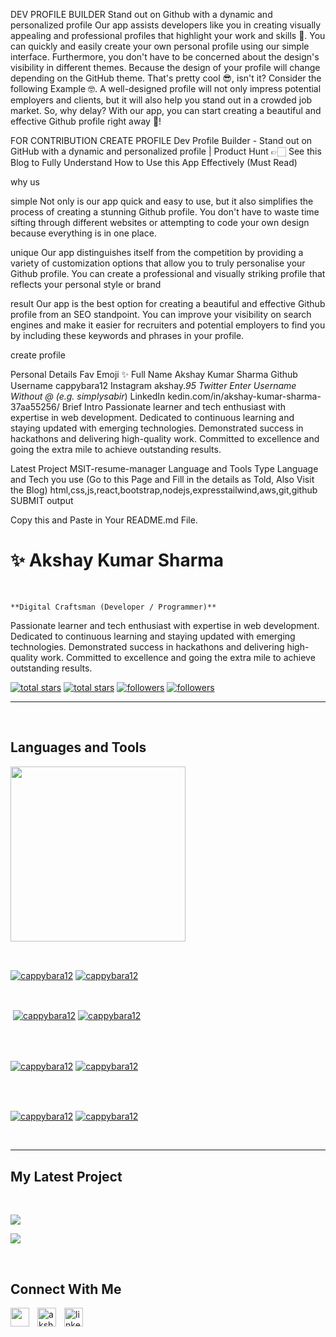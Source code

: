 DEV PROFILE BUILDER
Stand out on Github with a dynamic and
personalized profile
Our app assists developers like you in creating visually appealing and professional profiles that highlight your work and skills 🚀. You can quickly and easily create your own personal profile using our simple interface. Furthermore, you don't have to be concerned about the design's visibility in different themes. Because the design of your profile will change depending on the GitHub theme. That's pretty cool 😎, isn't it?
Consider the following Example 🤓.
A well-designed profile will not only impress potential employers and clients, but it will also help you stand out in a crowded job market. So, why delay? With our app, you can start creating a beautiful and effective Github profile right away 🥁!

FOR CONTRIBUTION
CREATE PROFILE
Dev Profile Builder - Stand out on GitHub with a dynamic and personalized profile | Product Hunt
👉🏻 See this Blog to Fully Understand How to Use this App Effectively (Must Read)

why us

 simple
Not only is our app quick and easy to use, but it also simplifies the process of creating a stunning Github profile. You don't have to waste time sifting through different websites or attempting to code your own design because everything is in one place.

 unique
Our app distinguishes itself from the competition by providing a variety of customization options that allow you to truly personalise your Github profile. You can create a professional and visually striking profile that reflects your personal style or brand

 result
Our app is the best option for creating a beautiful and effective Github profile from an SEO standpoint. You can improve your visibility on search engines and make it easier for recruiters and potential employers to find you by including these keywords and phrases in your profile.

create profile

Personal Details
Fav Emoji
✨
Full Name
Akshay Kumar Sharma
Github Username
cappybara12
Instagram
akshay._95
Twitter
Enter Username Without @ (e.g. simplysabir_)
LinkedIn
kedin.com/in/akshay-kumar-sharma-37aa55256/
Brief Intro
Passionate learner and tech enthusiast with expertise in web
development. Dedicated to continuous learning and staying updated
with emerging technologies. Demonstrated success in hackathons and
delivering high-quality work. Committed to excellence and going
the extra mile to achieve outstanding results.

Latest Project
MSIT-resume-manager
Language and Tools
Type Language and Tech you use
(Go to this Page and Fill in the details as Told, Also Visit the Blog)
html,css,js,react,bootstrap,nodejs,expresstailwind,aws,git,github
SUBMIT
output

Copy this and Paste in Your README.md File.


                

                    

<h1>✨ Akshay Kumar Sharma</h1>
<br /> 

                    
`**Digital Craftsman (Developer / Programmer)**`

                    

<p align="left">Passionate learner and tech enthusiast with expertise in web
development. Dedicated to continuous learning and staying updated
with emerging technologies. Demonstrated success in hackathons and
delivering high-quality work. Committed to excellence and going
the extra mile to achieve outstanding results.
</p>
<p align="left"> 
  <a href="https://github.com/cappybara12?tab=repositories&sort=stargazers#gh-light-mode-only">
    <img alt="total stars" title="Total stars on GitHub" src="https://custom-icon-badges.demolab.com/github/stars/cappybara12?color=3ea97d&style=for-the-badge&labelColor=40b682&logo=star#gh-light-mode-only"/></a>
  
  <a href="https://github.com/cappybara12?tab=repositories&sort=stargazers#gh-dark-mode-only">
    <img alt="total stars" title="Total stars on GitHub" src="https://custom-icon-badges.demolab.com/github/stars/cappybara12?color=655489&style=for-the-badge&labelColor=c691e9&logo=star#gh-dark-mode-only"/></a>
  
  <a href="https://github.com/cappybara12?tab=followers#gh-light-mode-only">
    <img alt="followers" title="Follow me on Github" src="https://custom-icon-badges.demolab.com/github/followers/cappybara12?color=2c4954&labelColor=2c3e50&style=for-the-badge&logo=person-add&label=Follow&logoColor=white#gh-light-mode-only"/></a>
    
  <a href="https://github.com/cappybara12?tab=followers#gh-dark-mode-only">
    <img alt="followers" title="Follow me on Github" src="https://custom-icon-badges.demolab.com/github/followers/cappybara12?color=dacc84&labelColor=f9e692&style=for-the-badge&logo=person-add&label=Follow&logoColor=white#gh-dark-mode-only"/></a>
</p>

---
<br />

                    

<h2>Languages and Tools</h2> 
<p align="left">
<img width="280px"  src="https://skillicons.dev/icons?i=html,css,js,react,bootstrap,nodejs,expresstailwind,aws,git,github&perline=9"  />
</p>
<br />

                    

<p><a href="https://github.com/cappybara12#gh-dark-mode-only" target="_blank"><img align="center" src="https://github-readme-stats.vercel.app/api/top-langs/?username=cappybara12&langs_count=6&show_icon=true&layout=compact&theme=nightowl#gh-dark-mode-only" alt="cappybara12" /></a>
  <a href="https://github.com/cappybara12#gh-light-mode-only" target="_blank"><img align="center" src="https://github-readme-stats.vercel.app/api/top-langs/?username=cappybara12&langs_count=6&show_icon=true&layout=compact&theme=vue#gh-light-mode-only" alt="cappybara12" /></a>
</p>

<br />

<p>&nbsp;<a href="https://github.com/cappybara12#gh-dark-mode-only" target="_blank"><img align="center" src="https://github-readme-stats.vercel.app/api?username=cappybara12&count_private=true&show_icons=true&theme=nightowl#gh-dark-mode-only" alt="cappybara12" /></a>
<a href="https://github.com/cappybara12#gh-light-mode-only" target="_blank"><img align="center" src="https://github-readme-stats.vercel.app/api?username=cappybara12&count_private=true&show_icons=true&theme=vue#gh-light-mode-only" alt="cappybara12" /></a>
</p> 
<br>
<br />

<p><a href="https://github.com/cappybara12#gh-dark-mode-only" target="_blank"><img align="center" src="https://streak-stats.demolab.com?user=cappybara12&theme=nightowl#gh-dark-mode-only" alt="cappybara12"/></a>
<a href="https://github.com/cappybara12#gh-light-mode-only" target="_blank"><img align="center" src="https://streak-stats.demolab.com?user=cappybara12&theme=vue#gh-light-mode-only" alt="cappybara12"/></a></p>
<br/>
<br />

<p><a href="https://github.com/cappybara12#gh-dark-mode-only" target="_blank"><img align="center" src="https://github-readme-activity-graph.cyclic.app/graph?username=cappybara12&theme=nightowl#gh-dark-mode-only" alt="cappybara12" /></a>
<a href="https://github.com/cappybara12#gh-light-mode-only" target="_blank"><img align="center" src="https://github-readme-activity-graph.cyclic.app/graph?username=cappybara12&theme=vue#gh-light-mode-only" alt="cappybara12" /></a></p>
<br/>

---


                    

<h2>My Latest Project</h2> 
<br />
<p><a href="https://github.com/cappybara12/MSIT-resume-manager#gh-dark-mode-only" target="_blank"><img align="center" src="https://github-readme-stats.vercel.app/api/pin/?username=cappybara12&repo=MSIT-resume-manager&theme=nightowl&show_owner=true#gh-dark-mode-only"/></a></p>
<p><a href="https://github.com/cappybara12/MSIT-resume-manager#gh-light-mode-only" target="_blank"><img align="center" src="https://github-readme-stats.vercel.app/api/pin/?username=cappybara12&repo=MSIT-resume-manager&theme=vue&show_owner=true#gh-light-mode-only"/></a></p>
<br />


                    

<h2>Connect With Me</h2> 
<p align="left">
<a href="https://twitter.com/" target="_blank"><img align="left" width="30px" style="padding-right:10px;" src="https://raw.githubusercontent.com/rahuldkjain/github-profile-readme-generator/master/src/images/icons/Social/twitter.svg" alt="" /></a>
<a href="https://instagram.com/akshay._95" target="_blank"><img align="left" width="30px" style="padding-right:10px" src="https://raw.githubusercontent.com/rahuldkjain/github-profile-readme-generator/master/src/images/icons/Social/instagram.svg" alt="akshay._95" /></a>
<a href="kedin.com/in/akshay-kumar-sharma-37aa55256/" target="_blank"><img align="left" alt="linkedin" width="30px" style="padding-right: 10px;" src="https://cdn.jsdelivr.net/gh/devicons/devicon/icons/linkedin/linkedin-original.svg" /></a>
</p>

                

            
